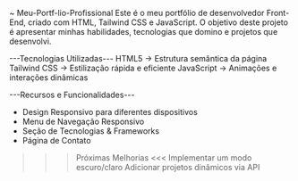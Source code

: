 ~ Meu-Portf-lio-Profissional
Este é o meu portfólio de desenvolvedor Front-End, criado com HTML, Tailwind CSS e JavaScript. O objetivo deste projeto é apresentar minhas habilidades, tecnologias que domino e projetos que desenvolvi.  

---Tecnologias Utilizadas---
HTML5 → Estrutura semântica da página
Tailwind CSS → Estilização rápida e eficiente
JavaScript →  Animações e interações dinâmicas

---Recursos e Funcionalidades---
* Design Responsivo para diferentes dispositivos
* Menu de Navegação Responsivo
* Seção de Tecnologias & Frameworks
* Página de Contato
 
 >>>  Próximas Melhorias <<<
Implementar um modo escuro/claro
Adicionar projetos dinâmicos via API

